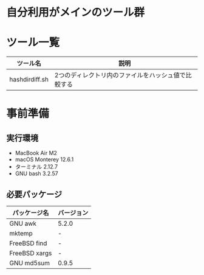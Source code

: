 # 自分利用がメインのツール群

# ツール一覧

| ツール名             | 説明                                                                           |
| -------------------- | ------------------------------------------------------------------------------ |
| hashdirdiff.sh       | 2つのディレクトリ内のファイルをハッシュ値で比較する                            |

# 事前準備

## 実行環境

- MacBook Air M2
- macOS Monterey 12.6.1
- ターミナル 2.12.7
- GNU bash 3.2.57

## 必要パッケージ

| パッケージ名      | バージョン |
| ----------------- | ---------- |
| GNU awk           | 5.2.0      |
| mktemp            | -          |
| FreeBSD find      | -          |
| FreeBSD xargs     | -          |
| GNU md5sum        | 0.9.5      |
